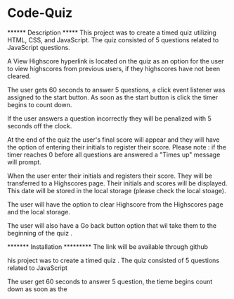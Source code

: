 # Code-Quiz

******  Description  *****
This project was to create a timed quiz utilizing HTML, CSS, and JavaScript. The quiz consisted of 5 questions related to JavaScript questions. 

A View Highscore hyperlink is located on the quiz as an option for the user to view highscores from previous users, if they highscores have not been cleared. 

The user gets 60 seconds to answer 5 questions, a click event listener was assigned to the start button. As soon as the start button is click the timer begins to count down. 

If the user answers a question incorrectly they will be penalized with 5 seconds off the clock. 

At the end of the quiz the user's final score will appear and they will have the option of entering their initials to register their score.  Please note : if the timer reaches 0 before all questions are answered a "Times up" message will prompt.  

When the user enter their initials and registers their score. They will be transferred to a Highscores page. Their initials and scores will be displayed. This date will be stored in the local storage (please check the local stoage).

The user will have the option to clear Highscore from the Highscores page and the local storage. 

The user will also have a Go back button option that wil take them to the beginning of the quiz .






******* Installation *********
The link will be available through github

his project was to create a timed quiz . The quiz consisted of 5 questions related to JavaScript

The user get 60 seconds to answer 5 question, the tieme begins count down  as soon as the 